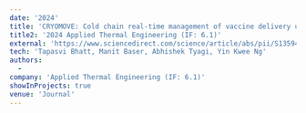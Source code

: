 ```yaml
---
date: '2024'
title: 'CRYOMOVE: Cold chain real-time management of vaccine delivery using PCM and deep learning'
title2: '2024 Applied Thermal Engineering (IF: 6.1)'
external: 'https://www.sciencedirect.com/science/article/abs/pii/S1359431124016302'
tech: 'Tapasvi Bhatt, Manit Baser, Abhishek Tyagi, Yin Kwee Ng'
authors:
  -
company: 'Applied Thermal Engineering (IF: 6.1)'
showInProjects: true
venue: 'Journal'
---
```

